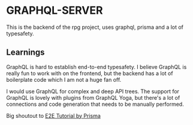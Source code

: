 # GRAPHQL-SERVER
This is the backend of the rpg project, uses graphql, prisma and a lot of typesafety.

## Learnings
GraphQL is hard to establish end-to-end typesafety. I believe GraphQL is really fun to work with on the frontend, but the backend has a lot of boilerplate code which I am not a huge fan off.

I would use GraphQL for complex and deep API trees. The support for GraphQL is lovely with plugins from GraphQL Yoga, but there's a lot of connections and code generation that needs to be manually performed.

Big shoutout to [E2E Tutorial by Prisma](https://www.prisma.io/blog/e2e-type-safety-graphql-react-1-I2GxIfxkSZ)

